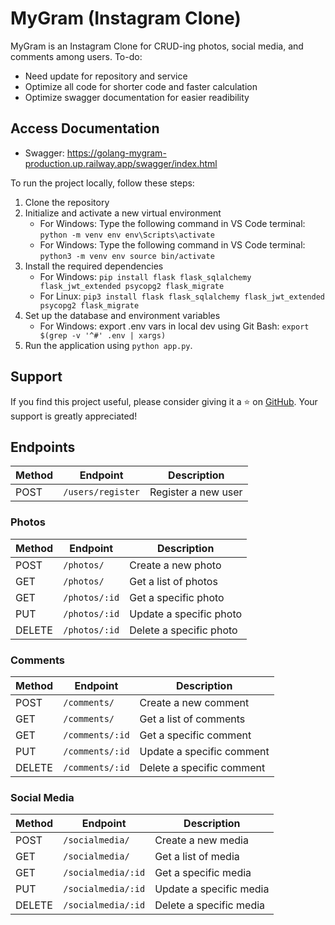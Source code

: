 # MyGram (Instagram Clone)

MyGram is an Instagram Clone for CRUD-ing photos, social media, and comments among users.
To-do:
- Need update for repository and service
- Optimize all code for shorter code and faster calculation
- Optimize swagger documentation for easier readibility

## Access Documentation

- Swagger: https://golang-mygram-production.up.railway.app/swagger/index.html

To run the project locally, follow these steps:

1. Clone the repository
2. Initialize and activate a new virtual environment
   - For Windows:
     Type the following command in VS Code terminal:
     `
     python -m venv env
     env\Scripts\activate
     `
   - For Windows:
     Type the following command in VS Code terminal:
     `
     python3 -m venv env
     source bin/activate
     `
3. Install the required dependencies
   - For Windows:
     `
     pip install flask flask_sqlalchemy flask_jwt_extended psycopg2 flask_migrate
     `
   - For Linux:
     `
     pip3 install flask flask_sqlalchemy flask_jwt_extended psycopg2 flask_migrate
     `
4. Set up the database and environment variables
   - For Windows:
     export .env vars in local dev using Git Bash:
     `
     export $(grep -v '^#' .env | xargs)
     `
5. Run the application using `python app.py`.

## Support

If you find this project useful, please consider giving it a ⭐️ on [GitHub](https://github.com/gunturajip/golang-mygram). Your support is greatly appreciated!

## Endpoints

| Method | Endpoint          | Description                       |
| ------ | ----------------- | --------------------------------- |
| POST   | `/users/register` | Register a new user               |

### Photos

| Method | Endpoint              | Description                  |
| ------ | --------------------- | ---------------------------- |
| POST   | `/photos/`            | Create a new photo           |
| GET    | `/photos/`            | Get a list of photos         |
| GET    | `/photos/:id`         | Get a specific photo         |
| PUT    | `/photos/:id`         | Update a specific photo      |
| DELETE | `/photos/:id`         | Delete a specific photo      |

### Comments

| Method | Endpoint              | Description                   |
| ------ | --------------------- | ----------------------------- |
| POST   | `/comments/`          | Create a new comment          |
| GET    | `/comments/`          | Get a list of comments        |
| GET    | `/comments/:id`       | Get a specific comment        |
| PUT    | `/comments/:id`       | Update a specific comment     |
| DELETE | `/comments/:id`       | Delete a specific comment     |

### Social Media

| Method | Endpoint                    | Description                   |
| ------ | --------------------------- | ----------------------------- |
| POST   | `/socialmedia/`             | Create a new media            |
| GET    | `/socialmedia/`             | Get a list of media           |
| GET    | `/socialmedia/:id`          | Get a specific media          |
| PUT    | `/socialmedia/:id`          | Update a specific media       |
| DELETE | `/socialmedia/:id`          | Delete a specific media       |